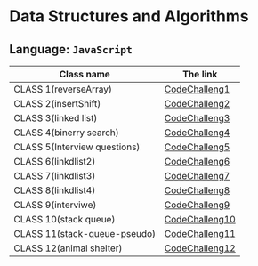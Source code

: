 # Data Structures and Algorithms

## Language: `JavaScript`

| Class name                    | The link                                                          |
| ----------------------------- | ----------------------------------------------------------------- |
| CLASS 1(reverseArray)         | [CodeChalleng1](./MyChallenge/READMECLASS1.md)                    |
| CLASS 2(insertShift)          | [CodeChalleng2](./MyChallenge/READMECLASS2.md)                    |
| CLASS 3(linked list)          | [CodeChalleng3](./MyChallenge/class3LinkedList/READMECLASS3.md)   |
| CLASS 4(binerry search)       | [CodeChalleng4](./MyChallenge/class4Binarysearch/READMECLASS4.md) |
| CLASS 5(Interview questions)  | [CodeChalleng5](./MyChallenge/class5Interview%20questions/READMECLASS5.md) |
| CLASS 6(linkdlist2)           | [CodeChalleng6](./MyChallenge/linkedlist2/Linkedlist2.md)         |
| CLASS 7(linkdlist3)           | [CodeChalleng7](./MyChallenge/class7linkedlist3/READMELINKED3.md) |
| CLASS 8(linkdlist4)           | [CodeChalleng8](./MyChallenge/calss8/class8.md)                   |
| CLASS 9(interviwe)            | [CodeChalleng9](./MyChallenge/interviw-2-start/README.md)         |
| CLASS 10(stack queue)         | [CodeChalleng10](./MyChallenge/stackandqueue/READMESTACK.md)         |
| CLASS 11(stack-queue-pseudo)  | [CodeChalleng11](./MyChallenge/stack-queue-pseudo/README.md)         |
| CLASS 12(animal shelter)      | [CodeChalleng12](./MyChallenge/animalshelter/README.md)         |